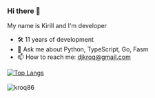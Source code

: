 ### Hi there 👋 
My name is Kirill and I'm developer

- 🛠 11 years of development
- 💬 Ask me about Python, TypeScript, Go, Fasm
- 📫 How to reach me: djkroq@gmail.com

[![Top Langs](https://github-readme-stats.vercel.app/api/top-langs/?username=kroq86&hide=html&layout=compact)](https://github.com/kroq86)
<br/><br/>
<img align="left" src="https://komarev.com/ghpvc/?username=kroq86&label=Profile%20Views%20&color=AC1F21&style=flat-square" alt="kroq86" />
